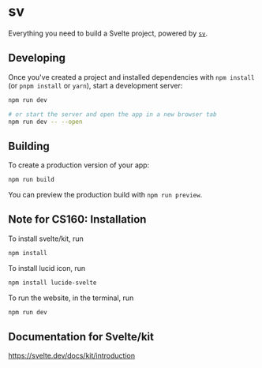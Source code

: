 # sv

Everything you need to build a Svelte project, powered by [`sv`](https://github.com/sveltejs/cli).


## Developing

Once you've created a project and installed dependencies with `npm install` (or `pnpm install` or `yarn`), start a development server:

```bash
npm run dev

# or start the server and open the app in a new browser tab
npm run dev -- --open
```

## Building

To create a production version of your app:

```bash
npm run build
```

You can preview the production build with `npm run preview`.



## Note for CS160: Installation 

To install svelte/kit, run
```bash
npm install
```

To install lucid icon, run
```bash
npm install lucide-svelte
```

To run the website, in the terminal, run

```bash
npm run dev
```

## Documentation for Svelte/kit

https://svelte.dev/docs/kit/introduction